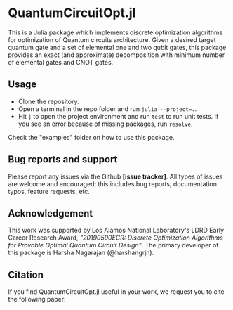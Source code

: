 # QuantumCircuitOpt.jl
This is a Julia package which implements discrete optimization algorithms for optimization of Quantum circuits architecture. Given a desired target quantum gate and a set of elemental one and two qubit gates, this package provides an exact (and approximate) decomposition with minimum number of elemental gates and  CNOT gates.   

## Usage
- Clone the repository.
- Open a terminal in the repo folder and run `julia --project=.`.
- Hit `]` to open the project environment and run `test` to run unit tests. If
  you see an error because of missing packages, run `resolve`.

Check the "examples" folder on how to use this package.

## Bug reports and support
Please report any issues via the Github **[issue tracker]**. All types of issues are welcome and encouraged; this includes bug reports, documentation typos, feature requests, etc.

## Acknowledgement
This work was supported by Los Alamos National Laboratory's LDRD Early Career Research Award, *"20190590ECR: Discrete Optimization Algorithms for Provable Optimal Quantum Circuit Design"*. The primary developer of this package is Harsha Nagarajan (@harshangrjn). 

## Citation
If you find QuantumCircuitOpt.jl useful in your work, we request you to cite the following paper: 
